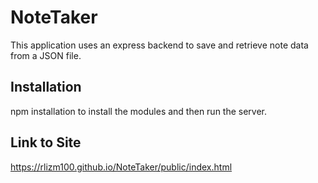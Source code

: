 # NoteTaker

This application uses an express backend to save and retrieve note data from a JSON file.

## Installation

npm installation to install the modules and then run the server. 

## Link to Site

https://rlizm100.github.io/NoteTaker/public/index.html
